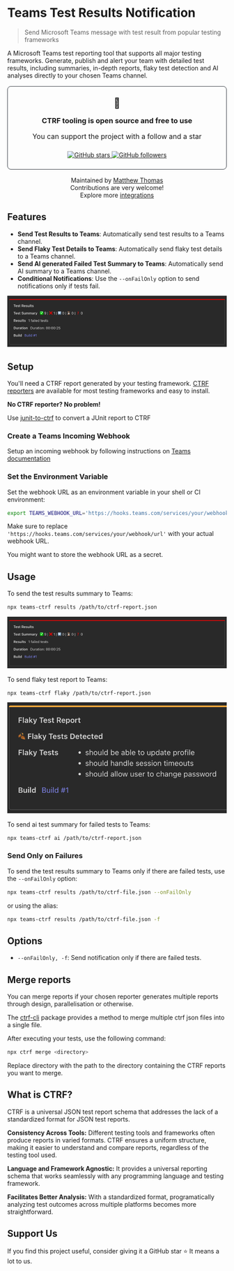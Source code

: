 # Teams Test Results Notification

> Send Microsoft Teams message with test result from popular testing frameworks

A Microsoft Teams test reporting tool that supports all major testing frameworks. Generate, publish and alert your team with detailed test results, including summaries, in-depth reports, flaky test detection and AI analyses directly to your chosen Teams channel.

<div align="center">
<div style="padding: 1.5rem; border-radius: 8px; margin: 1rem 0; border: 1px solid #30363d;">
<span style="font-size: 23px;">💚</span>
<h3 style="margin: 1rem 0;">CTRF tooling is open source and free to use</h3>
<p style="font-size: 16px;">You can support the project with a follow and a star</p>

<div style="margin-top: 1.5rem;">
<a href="https://github.com/ctrf-io/microsoft-teams-test-reporter">
<img src="https://img.shields.io/github/stars/ctrf-io/microsoft-teams-test-reporter?style=for-the-badge&color=2ea043" alt="GitHub stars">
</a>
<a href="https://github.com/ctrf-io">
<img src="https://img.shields.io/github/followers/ctrf-io?style=for-the-badge&color=2ea043" alt="GitHub followers">
</a>
</div>
</div>

<p style="font-size: 14px; margin: 1rem 0;">
Maintained by <a href="https://github.com/ma11hewthomas">Matthew Thomas</a><br/>
Contributions are very welcome! <br/>
Explore more <a href="https://www.ctrf.io/integrations">integrations</a>
</p>
</div>

## Features

- **Send Test Results to Teams**: Automatically send test results to a Teams channel.
- **Send Flaky Test Details to Teams**: Automatically send flaky test details to a Teams channel.
- **Send AI generated Failed Test Summary to Teams**: Automatically send AI summary to a Teams channel.
- **Conditional Notifications**: Use the `--onFailOnly` option to send notifications only if tests fail.

![Example view](assets/results.png)

## Setup

You'll need a CTRF report generated by your testing framework. [CTRF reporters](https://github.com/orgs/ctrf-io/repositories) are available for most testing frameworks and easy to install.

**No CTRF reporter? No problem!**

Use [junit-to-ctrf](https://github.com/ctrf-io/junit-to-ctrf) to convert a JUnit report to CTRF

### Create a Teams Incoming Webhook

Setup an incoming webhook by following instructions on [Teams documentation](https://learn.microsoft.com/en-us/microsoftteams/platform/webhooks-and-connectors/how-to/add-incoming-webhook?tabs=newteams%2Cdotnet)

### Set the Environment Variable

Set the webhook URL as an environment variable in your shell or CI environment:

```sh
export TEAMS_WEBHOOK_URL='https://hooks.teams.com/services/your/webhook/url'
```

Make sure to replace `'https://hooks.teams.com/services/your/webhook/url'` with your actual webhook URL.

You might want to store the webhook URL as a secret.

## Usage

To send the test results summary to Teams:

```sh
npx teams-ctrf results /path/to/ctrf-report.json
```

![Results view](assets/results.png)

To send flaky test report to Teams:

```sh
npx teams-ctrf flaky /path/to/ctrf-report.json
```

![Flaky view](assets/flaky.png)

To send ai test summary for failed tests to Teams:

```sh
npx teams-ctrf ai /path/to/ctrf-report.json
```

### Send Only on Failures

To send the test results summary to Teams only if there are failed tests, use the `--onFailOnly` option:

```sh
npx teams-ctrf results /path/to/ctrf-file.json --onFailOnly
```

or using the alias:

```sh
npx teams-ctrf results /path/to/ctrf-file.json -f
```

## Options

- `--onFailOnly, -f`: Send notification only if there are failed tests.

## Merge reports

You can merge reports if your chosen reporter generates multiple reports through design, parallelisation or otherwise.

The [ctrf-cli](https://github.com/ctrf-io/ctrf-cli) package provides a method to merge multiple ctrf json files into a single file.

After executing your tests, use the following command:

```sh
npx ctrf merge <directory>
```

Replace directory with the path to the directory containing the CTRF reports you want to merge.

## What is CTRF?

CTRF is a universal JSON test report schema that addresses the lack of a standardized format for JSON test reports.

**Consistency Across Tools:** Different testing tools and frameworks often produce reports in varied formats. CTRF ensures a uniform structure, making it easier to understand and compare reports, regardless of the testing tool used.

**Language and Framework Agnostic:** It provides a universal reporting schema that works seamlessly with any programming language and testing framework.

**Facilitates Better Analysis:** With a standardized format, programatically analyzing test outcomes across multiple platforms becomes more straightforward.

## Support Us

If you find this project useful, consider giving it a GitHub star ⭐ It means a lot to us.
